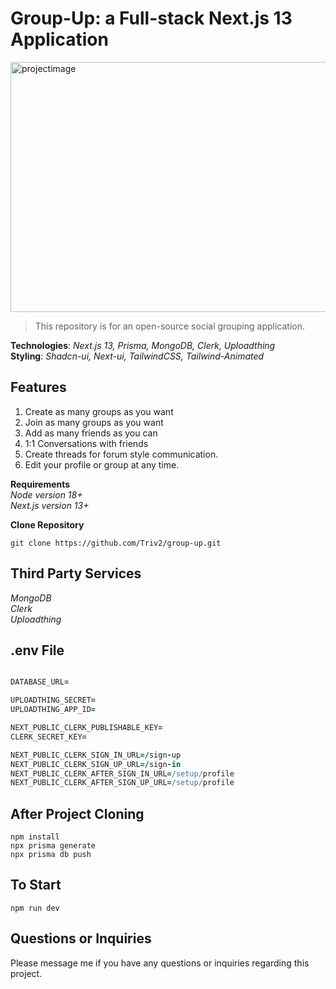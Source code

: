 # Group-Up: a Full-stack Next.js 13 Application
<img src="https://github.com/Triv2/group-up/assets/126743500/e7485ebd-28ea-4954-9369-e08585e4095a" alt="projectimage" width="800" height="400" />

>This repository is for an open-source social grouping application.

**Technologies**: *Next.js 13, Prisma, MongoDB, Clerk, Uploadthing*\
**Styling**: *Shadcn-ui, Next-ui, TailwindCSS, Tailwind-Animated*

## Features 

1. Create as many groups as you want
2. Join as many groups as you want
3. Add as many friends as you can
4. 1:1 Conversations with friends
5. Create threads for forum style communication.
6. Edit your profile or group at any time.

**Requirements**\
	*Node version 18+*\
	*Next.js version 13+*

**Clone Repository**

```
git clone https://github.com/Triv2/group-up.git 
```

## Third Party Services
  *MongoDB*\
	*Clerk*\
	*Uploadthing*

## .env File
```coffeescript

DATABASE_URL=

UPLOADTHING_SECRET=
UPLOADTHING_APP_ID=

NEXT_PUBLIC_CLERK_PUBLISHABLE_KEY=
CLERK_SECRET_KEY=

NEXT_PUBLIC_CLERK_SIGN_IN_URL=/sign-up
NEXT_PUBLIC_CLERK_SIGN_UP_URL=/sign-in
NEXT_PUBLIC_CLERK_AFTER_SIGN_IN_URL=/setup/profile
NEXT_PUBLIC_CLERK_AFTER_SIGN_UP_URL=/setup/profile
```

## After Project Cloning
```
npm install
npx prisma generate
npx prisma db push
```

## To Start
```
npm run dev
```

## Questions or Inquiries
 Please message me if you have any questions or inquiries regarding this project.
